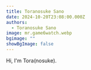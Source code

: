 ```yaml
---
title: Toranosuke Sano
date: 2024-10-20T23:08:00.000Z
authors:
  - Toranosuke Sano
image: mr.game6watch.webp
bgimage: ""
showBgImage: false
---
```

Hi, I'm Tora(nosuke).

